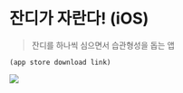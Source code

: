 # 잔디가 자란다! (iOS)

> 잔디를 하나씩 심으면서 습관형성을 돕는 앱

```
(app store download link)
```

<img src="https://user-images.githubusercontent.com/48783799/212838253-88c54a17-2708-4a46-b43c-832a70006997.png">
